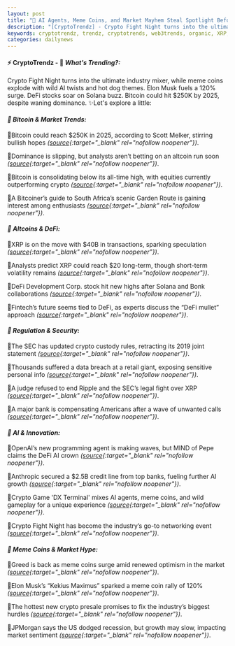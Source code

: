 ```yaml
---
layout: post
title: "🌇 AI Agents, Meme Coins, and Market Mayhem Steal Spotlight Before Bitcoins Big 2025 Bet"
description: "[CryptoTrendz] - Crypto Fight Night turns into the ultimate industry mixer, while meme coins explode with wild AI twists and hot dog themes. Elon Musk fuels a 120% surge. DeFi stocks soar on Solana buzz. Bitcoin could hit $250K by 2025, despite waning dominance."
keywords: cryptotrendz, trendz, cryptotrends, web3trends, organic, XRP, crypto, Pepe, Altcoin, AI, SEC, analyst, JPMorgan, Banking, Growth, Digital
categories: dailynews
---
```


#### ⚡ CryptoTrendz - 📌 *What's Trending?:*

Crypto Fight Night turns into the ultimate industry mixer, while meme coins explode with wild AI twists and hot dog themes. Elon Musk fuels a 120% surge. DeFi stocks soar on Solana buzz. Bitcoin could hit $250K by 2025, despite waning dominance. ✨Let's explore a little:


#### *🔖 Bitcoin & Market Trends:*  

🔹Bitcoin could reach $250K in 2025, according to Scott Melker, stirring bullish hopes *([source](https://s.avyag.com/49f4){:target="_blank" rel="nofollow noopener"})*.  

🔹Dominance is slipping, but analysts aren’t betting on an altcoin run soon *([source](https://s.avyag.com/k5gg){:target="_blank" rel="nofollow noopener"})*.  

🔹Bitcoin is consolidating below its all-time high, with equities currently outperforming crypto *([source](https://s.avyag.com/5dkw){:target="_blank" rel="nofollow noopener"})*.  

🔹A Bitcoiner’s guide to South Africa’s scenic Garden Route is gaining interest among enthusiasts *([source](https://s.avyag.com/j6n7){:target="_blank" rel="nofollow noopener"})*.  

#### *🔖 Altcoins & DeFi:*  

🔹XRP is on the move with $40B in transactions, sparking speculation *([source](https://s.avyag.com/xoig){:target="_blank" rel="nofollow noopener"})*.  

🔹Analysts predict XRP could reach $20 long-term, though short-term volatility remains *([source](https://s.avyag.com/gj8p){:target="_blank" rel="nofollow noopener"})*.  

🔹DeFi Development Corp. stock hit new highs after Solana and Bonk collaborations *([source](https://s.avyag.com/1dx9){:target="_blank" rel="nofollow noopener"})*.  

🔹Fintech’s future seems tied to DeFi, as experts discuss the “DeFi mullet” approach *([source](https://s.avyag.com/j2hy){:target="_blank" rel="nofollow noopener"})*.  

#### *🔖 Regulation & Security:*  

🔹The SEC has updated crypto custody rules, retracting its 2019 joint statement *([source](https://s.avyag.com/a5fs){:target="_blank" rel="nofollow noopener"})*.  

🔹Thousands suffered a data breach at a retail giant, exposing sensitive personal info *([source](https://s.avyag.com/k9u2){:target="_blank" rel="nofollow noopener"})*.  

🔹A judge refused to end Ripple and the SEC’s legal fight over XRP *([source](https://s.avyag.com/zfga){:target="_blank" rel="nofollow noopener"})*.  

🔹A major bank is compensating Americans after a wave of unwanted calls *([source](https://s.avyag.com/6qds){:target="_blank" rel="nofollow noopener"})*.  

#### *🔖 AI & Innovation:*  

🔹OpenAI’s new programming agent is making waves, but MIND of Pepe claims the DeFi AI crown *([source](https://s.avyag.com/zghh){:target="_blank" rel="nofollow noopener"})*.  

🔹Anthropic secured a $2.5B credit line from top banks, fueling further AI growth *([source](https://s.avyag.com/c8di){:target="_blank" rel="nofollow noopener"})*.  

🔹Crypto Game 'DX Terminal' mixes AI agents, meme coins, and wild gameplay for a unique experience *([source](https://s.avyag.com/65q9){:target="_blank" rel="nofollow noopener"})*.  

🔹Crypto Fight Night has become the industry’s go-to networking event *([source](https://s.avyag.com/5qhc){:target="_blank" rel="nofollow noopener"})*.  

#### *🔖 Meme Coins & Market Hype:*  

🔹Greed is back as meme coins surge amid renewed optimism in the market *([source](https://s.avyag.com/0ok6){:target="_blank" rel="nofollow noopener"})*.  

🔹Elon Musk’s “Kekius Maximus” sparked a meme coin rally of 120% *([source](https://s.avyag.com/1nlk){:target="_blank" rel="nofollow noopener"})*.  

🔹The hottest new crypto presale promises to fix the industry’s biggest hurdles *([source](https://s.avyag.com/8850){:target="_blank" rel="nofollow noopener"})*.  

🔹JPMorgan says the US dodged recession, but growth may slow, impacting market sentiment *([source](https://s.avyag.com/bk13){:target="_blank" rel="nofollow noopener"})*.